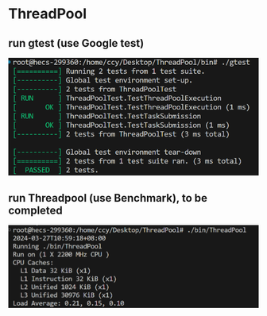# ThreadPool
## run gtest (use Google test)


![alt text](image.png)


## run Threadpool (use Benchmark), to be completed


![alt text](image-1.png)